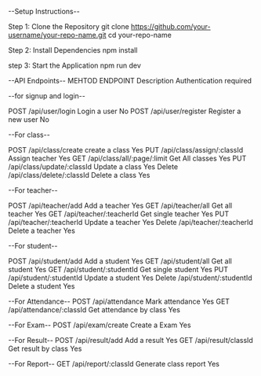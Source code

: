--Setup Instructions--

Step 1: Clone the Repository
git clone https://github.com/your-username/your-repo-name.git
cd your-repo-name

Step 2: Install Dependencies
npm install

step 3: Start the Application
npm run dev

--API Endpoints--
MEHTOD             ENDPOINT                        Description               Authentication required

--for signup and login--

POST	         /api/user/login	                  Login a user        	             No
POST	        /api/user/register	              Register a new user	                 No

--For class--

POST     	    /api/class/create	                 create a class	                     Yes
PUT	          /api/class/assign/:classId          Assign teacher	                   Yes
GET	          /api/class/all/:page/:limit         Get All classes	                   Yes
PUT	          /api/class/update/:classId	        Update a class	                   Yes
Delete        /api/class/delete/:classId          Delete a class                     Yes

--For teacher--

POST     	    /api/teacher/add                    Add a teacher	                     Yes
GET	          /api/teacher/all                    Get all teacher                    Yes
GET	          /api/teacher/:teacherId           Get single teacher                   Yes
PUT	          /api/teacher/:teacherId	          Update a teacher                     Yes
Delete        /api/teacher/:teacherId           Delete a teacher                     Yes

--For student--

POST     	    /api/student/add	                 Add a student	                     Yes
GET	          /api/student/all                   Get all student	                   Yes
GET	          /api/student/:studentId           Get single student	                 Yes
PUT	         /api/student/:studentId	          Update a student	                   Yes
Delete       /api/student/:studentId            Delete a student                     Yes

--For Attendance--
POST     	    /api/attendance	                   Mark attendance	                   Yes
GET	          /api/attendance/:classId         Get attendance by class	             Yes

--For Exam--
POST     	    /api/exam/create	                 Create a Exam	                     Yes

--For Result--
POST     	    /api/result/add	                   Add a result	                       Yes
GET	          /api/result/classId               Get result by class	                 Yes

--For Report--
GET     	    /api/report/:classId             Generate class report	               Yes


